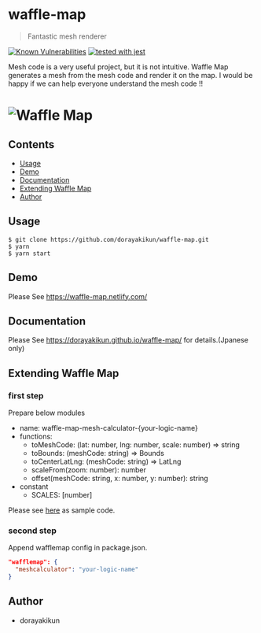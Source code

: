 # waffle-map

> Fantastic mesh renderer

[![Known Vulnerabilities](https://snyk.io/test/github/dorayakikun/waffle-map/badge.svg?style=flat-square)](https://snyk.io/test/github/dorayakikun/waffle-map)
[![tested with jest](https://img.shields.io/badge/tested_with-jest-99424f.svg)](https://github.com/facebook/jest)

Mesh code is a very useful project, but it is not intuitive. Waffle Map generates a mesh from the mesh code and render it on the map. I would be happy if we can help everyone understand the mesh code !!

# ![Waffle Map](media/header.gif)

## Contents

- [Usage](#usage)
- [Demo](#demo)
- [Documentation](#documentation)
- [Extending Waffle Map](#extending-waffle-map)
- [Author](#author)

## Usage

```console
$ git clone https://github.com/dorayakikun/waffle-map.git
$ yarn
$ yarn start
```

## Demo

Please See https://waffle-map.netlify.com/

## Documentation

Please See https://dorayakikun.github.io/waffle-map/ for details.(Jpanese only)

## Extending Waffle Map

### first step

Prepare below modules

- name: waffle-map-mesh-calculator-{your-logic-name}
- functions:
  - toMeshCode: (lat: number, lng: number, scale: number) => string
  - toBounds: (meshCode: string) => Bounds
  - toCenterLatLng: (meshCode: string) => LatLng
  - scaleFrom(zoom: number): number
  - offset(meshCode: string, x: number, y: number): string
- constant
  - SCALES: [number]

Please see [here](https://github.com/dorayakikun/waffle-map-mesh-calculator-basic) as sample code.

### second step

Append wafflemap config in package.json.

```json
"wafflemap": {
  "meshcalculator": "your-logic-name"
}
```

## Author

- dorayakikun

